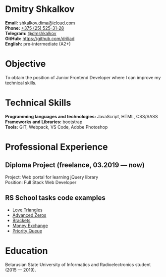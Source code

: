 # Dmitry Shkalkov

**Email:** shkalkov.dima@icloud.com  
**Phone:** [+375 (25) 525-31-28](tel:+375255253128)  
**Telegram:** [@dmshkalkov](http://t.me/dmshkalkov)  
**GitHub:** https://github.com/driliad  
**English:** pre-intermediate (A2+)  

# Objective

To obtain the position of Junior Frontend Developer where I can improve my technical skills.

# Technical Skills

**Programming languages and technologies:** JavaScript, HTML, CSS/SASS  
**Frameworks and Libraries:** bootstrap  
**Tools:** GIT, Webpack, VS Code, Adobe Photoshop  

# Professional Experience

## Diploma Project (freelance, 03.2019 — now)

Project: Web portal for learning jQuery library  
Position: Full Stack Web Developer  

## RS School tasks code examples

-  [Love Triangles](https://github.com/Driliad/love-triangle)
-  [Advanced Zeros](https://github.com/Driliad/advanced-zeros)
-  [Brackets](https://github.com/Driliad/brackets)
-  [Money Exchange](https://github.com/Driliad/money-exchange)
-  [Priority Queue](https://github.com/Driliad/priority-queue)

# Education

Belarusian State University of Informatics and Radioelectronics student (2015 — 2019).

